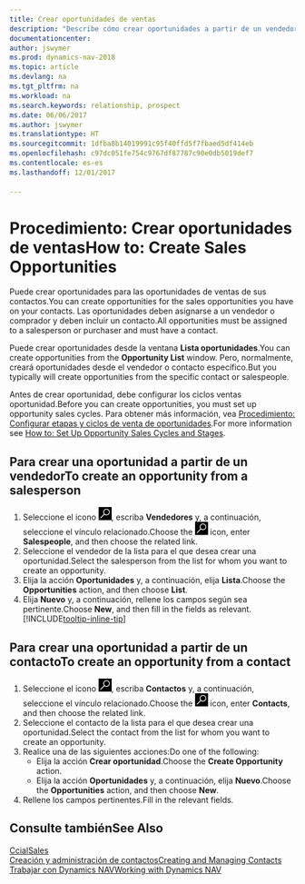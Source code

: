 ```yaml
---
title: Crear oportunidades de ventas
description: "Describe cómo crear oportunidades a partir de un vendedor o un contacto en Dynamics NAV."
documentationcenter: 
author: jswymer
ms.prod: dynamics-nav-2018
ms.topic: article
ms.devlang: na
ms.tgt_pltfrm: na
ms.workload: na
ms.search.keywords: relationship, prospect
ms.date: 06/06/2017
ms.author: jswymer
ms.translationtype: HT
ms.sourcegitcommit: 1dfba8b14019991c95f40ffd5f7fbaed5df414eb
ms.openlocfilehash: c97dc051fe754c9767df87787c90e0db5019def7
ms.contentlocale: es-es
ms.lasthandoff: 12/01/2017

---
```

# <a name="how-to-create-sales-opportunities"></a><span data-ttu-id="a9c21-103">Procedimiento: Crear oportunidades de ventas</span><span class="sxs-lookup"><span data-stu-id="a9c21-103">How to: Create Sales Opportunities</span></span>
<span data-ttu-id="a9c21-104">Puede crear oportunidades para las oportunidades de ventas de sus contactos.</span><span class="sxs-lookup"><span data-stu-id="a9c21-104">You can create opportunities for the sales opportunities you have on your contacts.</span></span> <span data-ttu-id="a9c21-105">Las oportunidades deben asignarse a un vendedor o comprador y deben incluir un contacto.</span><span class="sxs-lookup"><span data-stu-id="a9c21-105">All opportunities must be assigned to a salesperson or purchaser and must have a contact.</span></span>

<span data-ttu-id="a9c21-106">Puede crear oportunidades desde la ventana **Lista oportunidades**.</span><span class="sxs-lookup"><span data-stu-id="a9c21-106">You can create opportunities from the **Opportunity List** window.</span></span> <span data-ttu-id="a9c21-107">Pero, normalmente, creará oportunidades desde el vendedor o contacto específico.</span><span class="sxs-lookup"><span data-stu-id="a9c21-107">But you typically will create opportunities from the specific contact or salespeople.</span></span>

<span data-ttu-id="a9c21-108">Antes de crear oportunidad, debe configurar los ciclos ventas oportunidad.</span><span class="sxs-lookup"><span data-stu-id="a9c21-108">Before you can create opportunities, you must set up opportunity sales cycles.</span></span> <span data-ttu-id="a9c21-109">Para obtener más información, vea [Procedimiento: Configurar etapas y ciclos de venta de oportunidades](marketing-how-setup-opportunity-sales-cycles-stages.md).</span><span class="sxs-lookup"><span data-stu-id="a9c21-109">For more information see [How to: Set Up Opportunity Sales Cycles and Stages](marketing-how-setup-opportunity-sales-cycles-stages.md).</span></span>

## <a name="to-create-an-opportunity-from-a-salesperson"></a><span data-ttu-id="a9c21-110">Para crear una oportunidad a partir de un vendedor</span><span class="sxs-lookup"><span data-stu-id="a9c21-110">To create an opportunity from a salesperson</span></span>
1. <span data-ttu-id="a9c21-111">Seleccione el icono ![Buscar página o informe](media/ui-search/search_small.png "icono Buscar página o informe"), escriba **Vendedores** y, a continuación, seleccione el vínculo relacionado.</span><span class="sxs-lookup"><span data-stu-id="a9c21-111">Choose the ![Search for Page or Report](media/ui-search/search_small.png "Search for Page or Report icon") icon, enter **Salespeople**, and then choose the related link.</span></span>
2. <span data-ttu-id="a9c21-112">Seleccione el vendedor de la lista para el que desea crear una oportunidad.</span><span class="sxs-lookup"><span data-stu-id="a9c21-112">Select the salesperson from the list for whom you want to create an opportunity.</span></span>
3. <span data-ttu-id="a9c21-113">Elija la acción **Oportunidades** y, a continuación, elija **Lista**.</span><span class="sxs-lookup"><span data-stu-id="a9c21-113">Choose the **Opportunities** action, and then choose **List**.</span></span>
4. <span data-ttu-id="a9c21-114">Elija **Nuevo** y, a continuación, rellene los campos según sea pertinente.</span><span class="sxs-lookup"><span data-stu-id="a9c21-114">Choose **New**, and then fill in the fields as relevant.</span></span> [!INCLUDE[tooltip-inline-tip](includes/tooltip-inline-tip_md.md)]  



## <a name="to-create-an-opportunity-from-a-contact"></a><span data-ttu-id="a9c21-115">Para crear una oportunidad a partir de un contacto</span><span class="sxs-lookup"><span data-stu-id="a9c21-115">To create an opportunity from a contact</span></span>
1. <span data-ttu-id="a9c21-116">Seleccione el icono ![Buscar página o informe](media/ui-search/search_small.png "icono Buscar página o informe"), escriba **Contactos** y, a continuación, seleccione el vínculo relacionado.</span><span class="sxs-lookup"><span data-stu-id="a9c21-116">Choose the ![Search for Page or Report](media/ui-search/search_small.png "Search for Page or Report icon") icon, enter **Contacts**, and then choose the related link.</span></span>
2. <span data-ttu-id="a9c21-117">Seleccione el contacto de la lista para el que desea crear una oportunidad.</span><span class="sxs-lookup"><span data-stu-id="a9c21-117">Select the contact from the list for whom you want to create an opportunity.</span></span>
3. <span data-ttu-id="a9c21-118">Realice una de las siguientes acciones:</span><span class="sxs-lookup"><span data-stu-id="a9c21-118">Do one of the following:</span></span>
   * <span data-ttu-id="a9c21-119">Elija la acción **Crear oportunidad**.</span><span class="sxs-lookup"><span data-stu-id="a9c21-119">Choose the **Create Opportunity** action.</span></span>
   * <span data-ttu-id="a9c21-120">Elija la acción **Oportunidades** y, a continuación, elija **Nuevo**.</span><span class="sxs-lookup"><span data-stu-id="a9c21-120">Choose the  **Opportunities** action, and then choose **New**.</span></span>
4. <span data-ttu-id="a9c21-121">Rellene los campos pertinentes.</span><span class="sxs-lookup"><span data-stu-id="a9c21-121">Fill in the relevant fields.</span></span>

## <a name="see-also"></a><span data-ttu-id="a9c21-122">Consulte también</span><span class="sxs-lookup"><span data-stu-id="a9c21-122">See Also</span></span>
[<span data-ttu-id="a9c21-123">Ccial</span><span class="sxs-lookup"><span data-stu-id="a9c21-123">Sales</span></span>](sales-manage-sales.md)  
[<span data-ttu-id="a9c21-124">Creación y administración de contactos</span><span class="sxs-lookup"><span data-stu-id="a9c21-124">Creating and Managing Contacts</span></span>](marketing-contacts.md)  
[<span data-ttu-id="a9c21-125">Trabajar con Dynamics NAV</span><span class="sxs-lookup"><span data-stu-id="a9c21-125">Working with Dynamics NAV</span></span>](ui-work-product.md)

